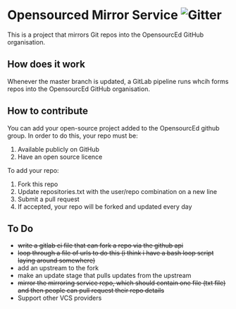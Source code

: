# Opensourced Mirror Service ![Gitter](https://img.shields.io/gitter/room/OpensourcEd/community?logo=gitter)

This is a project that mirrors Git repos into the OpensourcEd GitHub organisation.

## How does it work

Whenever the master branch is updated, a GitLab pipeline runs whcih forms repos
into the OpensourcEd GitHub organisation.

## How to contribute

You can add your open-source project added to the OpensourcEd github group. In 
order to do this, your repo must be:

1.  Available publicly on GitHub
2.  Have an open source licence 

To add your repo:

1.  Fork this repo
2.  Update repositories.txt with the user/repo combination on a new line
3.  Submit a pull request
4.  If accepted, your repo will be forked and updated every day

## To Do

- ~~write a gitlab ci file that can fork a repo via the github api~~
- ~~loop through a file of urls to do this (i think i have a bash loop script laying around somewhere)~~
- add an upstream to the fork
- make an update stage that pulls updates from the upstream
- ~~mirror the mirroring service repo, which should contain one file (txt file) and then people can pull request their repo details~~
- Support other VCS providers
